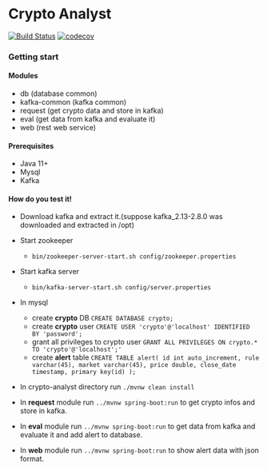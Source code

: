 # Crypto Analyst   
[![Build Status](https://travis-ci.com/ehsan1222/crypto-analyst.svg?branch=develop)](https://travis-ci.com/ehsan1222/crypto-analyst)
[![codecov](https://codecov.io/gh/ehsan1222/crypto-analyst/branch/develop/graph/badge.svg?token=1OG0LVPVIM)](https://codecov.io/gh/ehsan1222/crypto-analyst)
### Getting start

#### Modules
* db (database common)
* kafka-common (kafka common)
* request (get crypto data and store in kafka)
* eval (get data from kafka and evaluate it)
* web (rest web service)

#### Prerequisites

* Java 11+
* Mysql
* Kafka

#### How do you test it!

* Download kafka and extract it.(suppose kafka_2.13-2.8.0 was downloaded and extracted in /opt)
* Start zookeeper 
  * `bin/zookeeper-server-start.sh config/zookeeper.properties`
* Start kafka server 
    * `bin/kafka-server-start.sh config/server.properties`
* In mysql
  * create **crypto** DB `CREATE DATABASE crypto;`
  * create **crypto** user `CREATE USER 'crypto'@'localhost' IDENTIFIED BY 'password';`
  * grant all privileges to crypto user `GRANT ALL PRIVILEGES ON crypto.* TO 'crypto'@'localhost';'` 
  * create **alert** table `CREATE TABLE alert(
    id int auto_increment,
    rule varchar(45),
    market varchar(45),
    price double,
    close_date timestamp,
    primary key(id)
    );`

* In crypto-analyst directory run `./mvnw clean install`
* In **request** module run `../mvnw spring-boot:run` to get crypto infos and store in kafka.
* In **eval** module run `../mvnw spring-boot:run` to get data from kafka and evaluate it and add alert to database.
* In **web** module run `../mvnw spring-boot:run` to show alert data with json format.
